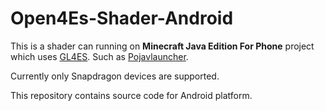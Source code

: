 # Open4Es-Shader-Android
This is a shader can running on **Minecraft Java Edition For Phone** project which uses [GL4ES](https://github.com/ptitSeb/gl4es). Such as [Pojavlauncher](https://github.com/PojavLauncherTeam). 

Currently only Snapdragon devices are supported.

This repository contains source code for Android platform.

